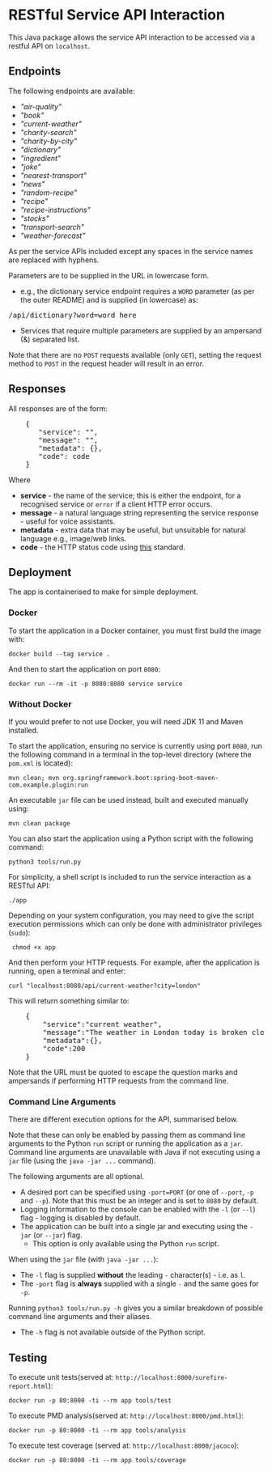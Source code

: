 # RESTful Service API Interaction

This Java package allows the service API interaction to be accessed via a restful API on `localhost`.

## Endpoints

The following endpoints are available:

-   _"air-quality"_
-   _"book"_
-   _"current-weather"_
-   _"charity-search"_
-   _"charity-by-city"_
-   _"dictionary"_
-   _"ingredient"_
-   _"joke"_
-   _"nearest-transport"_
-   _"news"_
-   _"random-recipe"_
-   _"recipe"_
-   _"recipe-instructions"_
-   _"stocks"_
-   _"transport-search"_
-   _"weather-forecast"_

As per the service APIs included except any spaces in the service names are replaced with hyphens.

Parameters are to be supplied in the URL in lowercase form.

-   e.g., the dictionary service endpoint requires a `WORD` parameter (as per the outer README) and is supplied (in
    lowercase) as:

<pre>/api/dictionary?word=word_here</pre>

-   Services that require multiple parameters are supplied by an ampersand (&) separated list.

Note that there are no `POST` requests available (only `GET`), setting the request method to `POST` in the request
header will result in an error.

## Responses

All responses are of the form:

<pre>    {
       "service": "",
       "message": "",
       "metadata": {},
       "code": code
    }
</pre>

Where

-   **service** - the name of the service; this is either the endpoint, for a recognised service or `error` if a client
    HTTP error occurs.
-   **message** - a natural language string representing the service response - useful for voice assistants.
-   **metadata** - extra data that may be useful, but unsuitable for natural language e.g., image/web links.
-   **code** - the HTTP status code using [this](https://developer.mozilla.org/en-US/docs/Web/HTTP/Status) standard.

## Deployment

The app is containerised to make for simple deployment.

### Docker

To start the application in a Docker container, you must first build the image with:

    docker build --tag service .

And then to start the application on port `8080`:

    docker run --rm -it -p 8080:8080 service service

### Without Docker

If you would prefer to not use Docker, you will need JDK 11 and Maven installed.

To start the application, ensuring no service is currently using port `8080`, run the following command in a terminal in
the top-level directory (where the `pom.xml` is located):

    mvn clean; mvn org.springframework.boot:spring-boot-maven-com.example.plugin:run

An executable `jar` file can be used instead, built and executed manually using:

    mvn clean package

You can also start the application using a Python script with the following command:

    python3 tools/run.py

For simplicity, a shell script is included to run the service interaction as a RESTful API:

    ./app

Depending on your system configuration, you may need to give the script execution permissions which can only be done with administrator privileges (`sudo`):

     chmod +x app


And then perform your HTTP requests. For example, after the application is running, open a terminal and enter:

    curl "localhost:8080/api/current-weather?city=london"

This will return something similar to:

<pre>
    {
        "service":"current weather",
        "message":"The weather in London today is broken clouds with the temperature being 7 degrees celsius but will probably feel like 4 degrees celsius. The high will be 7 degrees celsius and the low, 6 degrees celsius. Don't forget to dress warm today!",
        "metadata":{},
        "code":200
    }
</pre>

Note that the URL must be quoted to escape the question marks and ampersands if performing HTTP requests from the
command line.

### Command Line Arguments

There are different execution options for the API, summarised below.

Note that these can only be enabled by passing them as command line arguments to the Python `run` script or running the
application as a `jar`. Command line arguments are unavailable with Java if not executing using a `jar` file (using
the `java -jar ...` command).

The following arguments are all optional.

-   A desired port can be specified using `-port=PORT` (or one of `--port`, `-p` and `--p`). Note that this must be an
    integer and is set to `8080` by default.
-   Logging information to the console can be enabled with the `-l` (or `--l`) flag - logging is disabled by default.
-   The application can be built into a single jar and executing using the `-jar` (or `--jar`) flag.
    -   This option is only available using the Python `run` script.

When using the `jar` file (with `java -jar ...`):

-   The `-l` flag is supplied **without** the leading `-` character(s) - i.e. as `l`.
-   The `-port` flag is **always** supplied with a single `-` and the same goes for `-p`.

Running `python3 tools/run.py -h` gives you a similar breakdown of possible command line arguments and their aliases.

-   The `-h` flag is not available outside of the Python script.

## Testing

To execute unit tests(served at: `http://localhost:8000/surefire-report.html`):

    docker run -p 80:8000 -ti --rm app tools/test

To execute PMD analysis(served at: `http://localhost:8000/pmd.html`):

    docker run -p 80:8000 -ti --rm app tools/analysis

To execute test coverage (served at: `http://localhost:8000/jacoco`):

    docker run -p 80:8000 -ti --rm app tools/coverage
